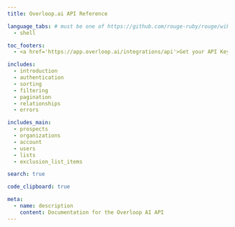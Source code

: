 ```yaml
---
title: Overloop.ai API Reference

language_tabs: # must be one of https://github.com/rouge-ruby/rouge/wiki/List-of-supported-languages-and-lexers
  - shell

toc_footers:
  - <a href='https://app.overloop.ai/integrations/api'>Get your API Key</a>

includes:
  - introduction
  - authentication
  - sorting
  - filtering
  - pagination
  - relationships
  - errors

includes_main:
  - prospects
  - organizations
  - account
  - users
  - lists
  - exclusion_list_items

search: true

code_clipboard: true

meta:
  - name: description
    content: Documentation for the Overloop AI API
---
```

